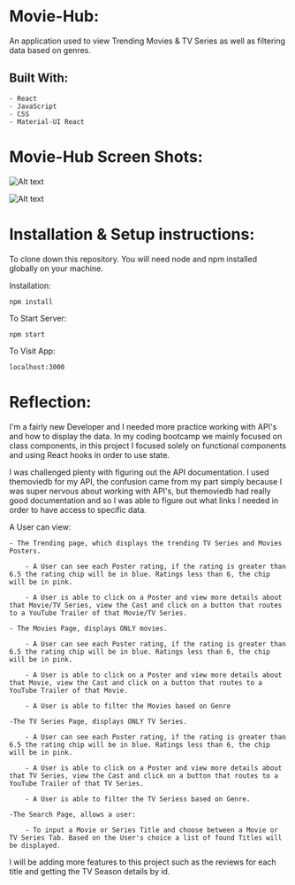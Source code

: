 Movie-Hub: 
==========
An application used to view Trending Movies & TV Series as well as filtering data based on genres.

Built With:
-----------
    - React
    - JavaScript
    - CSS
    - Material-UI React

Movie-Hub Screen Shots:
=======================
![Alt text](/public/Movie-Hub-Home.png?raw=true "Optional Title")

![Alt text](/public/Movie-Hub-Details.png?raw=true "Optional Title")

Installation & Setup instructions:
==================================
To clone down this repository. You will need node and npm installed globally on your machine.

Installation:

`npm install`

To Start Server:

`npm start`

To Visit App:

`localhost:3000`

Reflection:
===========

I'm a fairly new Developer and I needed more practice working with API's and how to display the data. In my coding bootcamp we mainly focused on class components, in this project I focused solely on functional components and using React hooks in order to use state. 

I was challenged plenty with figuring out the API documentation. I used themoviedb for my API, the confusion came from my part simply because I was super nervous about working with API's, but themoviedb had really good documentation and so I was able to figure out what links I needed in order to have access to specific data. 

A User can view:

    - The Trending page, which displays the trending TV Series and Movies Posters.

        - A User can see each Poster rating, if the rating is greater than 6.5 the rating chip will be in blue. Ratings less than 6, the chip will be in pink.

        - A User is able to click on a Poster and view more details about that Movie/TV Series, view the Cast and click on a button that routes to a YouTube Trailer of that Movie/TV Series.

    - The Movies Page, displays ONLY movies.

        - A User can see each Poster rating, if the rating is greater than 6.5 the rating chip will be in blue. Ratings less than 6, the chip will be in pink.

        - A User is able to click on a Poster and view more details about that Movie, view the Cast and click on a button that routes to a YouTube Trailer of that Movie.

        - A User is able to filter the Movies based on Genre

    -The TV Series Page, displays ONLY TV Series.

        - A User can see each Poster rating, if the rating is greater than 6.5 the rating chip will be in blue. Ratings less than 6, the chip will be in pink.

        - A User is able to click on a Poster and view more details about that TV Series, view the Cast and click on a button that routes to a YouTube Trailer of that TV Series.

        - A User is able to filter the TV Seriess based on Genre.

    -The Search Page, allows a user:
    
        - To input a Movie or Series Title and choose between a Movie or TV Series Tab. Based on the User's choice a list of found Titles will be displayed.

I will be adding more features to this project such as the reviews for each title and getting the TV Season details by id.